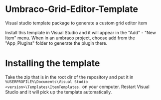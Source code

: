 # Umbraco-Grid-Editor-Template
Visual studio template package to generate a custom grid editor item

Install this template in Visual Studio and it will appear in the "Add" - "New Item" menu. When in an umbraco project, choose add from the "App_Plugins" folder to generate the plugin there.

# Installing the template

Take the zip that is in the root dir of the repository and put it in `%USERPROFILE%\Documents\Visual Studio <version>\Templates\ItemTemplates.` on your computer. Restart Visual Studio and it will pick up the template automatically.
